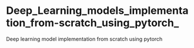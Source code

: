 # Deep_Learning_models_implementation_from-scratch_using_pytorch_
Deep learning model implementation from scratch using pytorch
